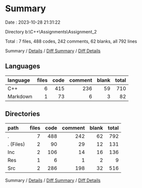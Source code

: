 # Summary

Date : 2023-10-28 21:31:22

Directory b:\\C++\\Assignments\\Assignment_2

Total : 7 files,  488 codes, 242 comments, 62 blanks, all 792 lines

Summary / [Details](details.md) / [Diff Summary](diff.md) / [Diff Details](diff-details.md)

## Languages
| language | files | code | comment | blank | total |
| :--- | ---: | ---: | ---: | ---: | ---: |
| C++ | 6 | 415 | 236 | 59 | 710 |
| Markdown | 1 | 73 | 6 | 3 | 82 |

## Directories
| path | files | code | comment | blank | total |
| :--- | ---: | ---: | ---: | ---: | ---: |
| . | 7 | 488 | 242 | 62 | 792 |
| . (Files) | 2 | 90 | 29 | 12 | 131 |
| Inc | 2 | 106 | 14 | 16 | 136 |
| Res | 1 | 6 | 1 | 2 | 9 |
| Src | 2 | 286 | 198 | 32 | 516 |

Summary / [Details](details.md) / [Diff Summary](diff.md) / [Diff Details](diff-details.md)